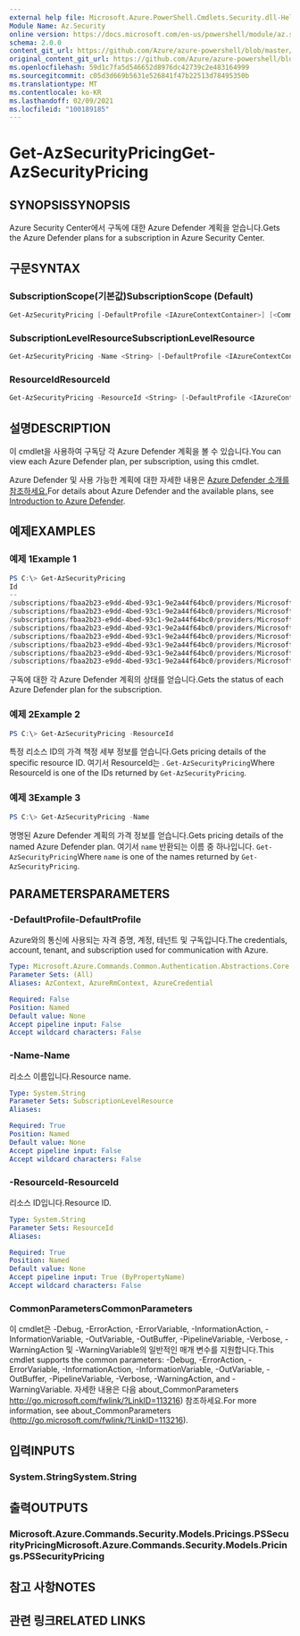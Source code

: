 ```yaml
---
external help file: Microsoft.Azure.PowerShell.Cmdlets.Security.dll-Help.xml
Module Name: Az.Security
online version: https://docs.microsoft.com/en-us/powershell/module/az.security/Get-AzSecurityPricing
schema: 2.0.0
content_git_url: https://github.com/Azure/azure-powershell/blob/master/src/Security/Security/help/Get-AzSecurityPricing.md
original_content_git_url: https://github.com/Azure/azure-powershell/blob/master/src/Security/Security/help/Get-AzSecurityPricing.md
ms.openlocfilehash: 59d1c7fa5d546652d8976dc42739c2e483164999
ms.sourcegitcommit: c05d3d669b5631e526841f47b22513d78495350b
ms.translationtype: MT
ms.contentlocale: ko-KR
ms.lasthandoff: 02/09/2021
ms.locfileid: "100189185"
---
```

# <span data-ttu-id="377e9-101">Get-AzSecurityPricing</span><span class="sxs-lookup"><span data-stu-id="377e9-101">Get-AzSecurityPricing</span></span>

## <span data-ttu-id="377e9-102">SYNOPSIS</span><span class="sxs-lookup"><span data-stu-id="377e9-102">SYNOPSIS</span></span>

<span data-ttu-id="377e9-103">Azure Security Center에서 구독에 대한 Azure Defender 계획을 얻습니다.</span><span class="sxs-lookup"><span data-stu-id="377e9-103">Gets the Azure Defender plans for a subscription in Azure Security Center.</span></span>

## <span data-ttu-id="377e9-104">구문</span><span class="sxs-lookup"><span data-stu-id="377e9-104">SYNTAX</span></span>

### <span data-ttu-id="377e9-105">SubscriptionScope(기본값)</span><span class="sxs-lookup"><span data-stu-id="377e9-105">SubscriptionScope (Default)</span></span>

```powershell
Get-AzSecurityPricing [-DefaultProfile <IAzureContextContainer>] [<CommonParameters>]
```

### <span data-ttu-id="377e9-106">SubscriptionLevelResource</span><span class="sxs-lookup"><span data-stu-id="377e9-106">SubscriptionLevelResource</span></span>

```powershell
Get-AzSecurityPricing -Name <String> [-DefaultProfile <IAzureContextContainer>] [<CommonParameters>]
```

### <span data-ttu-id="377e9-107">ResourceId</span><span class="sxs-lookup"><span data-stu-id="377e9-107">ResourceId</span></span>

```powershell
Get-AzSecurityPricing -ResourceId <String> [-DefaultProfile <IAzureContextContainer>] [<CommonParameters>]
```

## <span data-ttu-id="377e9-108">설명</span><span class="sxs-lookup"><span data-stu-id="377e9-108">DESCRIPTION</span></span>

<span data-ttu-id="377e9-109">이 cmdlet을 사용하여 구독당 각 Azure Defender 계획을 볼 수 있습니다.</span><span class="sxs-lookup"><span data-stu-id="377e9-109">You can view each Azure Defender plan, per subscription, using this cmdlet.</span></span>

<span data-ttu-id="377e9-110">Azure Defender 및 사용 가능한 계획에 대한 자세한 내용은 [Azure Defender 소개를 참조하세요.](https://docs.microsoft.com/azure/security-center/azure-defender)</span><span class="sxs-lookup"><span data-stu-id="377e9-110">For details about Azure Defender and the available plans, see [Introduction to Azure Defender](https://docs.microsoft.com/azure/security-center/azure-defender).</span></span>

## <span data-ttu-id="377e9-111">예제</span><span class="sxs-lookup"><span data-stu-id="377e9-111">EXAMPLES</span></span>

### <span data-ttu-id="377e9-112">예제 1</span><span class="sxs-lookup"><span data-stu-id="377e9-112">Example 1</span></span>

```powershell
PS C:\> Get-AzSecurityPricing
Id                                                                                                                   Name                      PricingTier    FreeTrialRemainingTime
--                                                                                                                   ----                      -----------    ----------------------
/subscriptions/fbaa2b23-e9dd-4bed-93c1-9e2a44f64bc0/providers/Microsoft.Security/pricings/VirtualMachines            VirtualMachines           Free           00:00:00
/subscriptions/fbaa2b23-e9dd-4bed-93c1-9e2a44f64bc0/providers/Microsoft.Security/pricings/Sqlservers                 SqlServers                Standard       00:00:00
/subscriptions/fbaa2b23-e9dd-4bed-93c1-9e2a44f64bc0/providers/Microsoft.Security/pricings/AppServices                AppServices               Free           00:00:00
/subscriptions/fbaa2b23-e9dd-4bed-93c1-9e2a44f64bc0/providers/Microsoft.Security/pricings/StorageAccounts            StorageAccounts           Free           00:00:00
/subscriptions/fbaa2b23-e9dd-4bed-93c1-9e2a44f64bc0/providers/Microsoft.Security/pricings/SqlserverVirtualMachines   SqlservervirtualMachines  Free           00:00:00
/subscriptions/fbaa2b23-e9dd-4bed-93c1-9e2a44f64bc0/providers/Microsoft.Security/pricings/KubernetesService          KubernetesService         Free           00:00:00
/subscriptions/fbaa2b23-e9dd-4bed-93c1-9e2a44f64bc0/providers/Microsoft.Security/pricings/ContainerRegistry          ContainerRegistry         Free           00:00:00
/subscriptions/fbaa2b23-e9dd-4bed-93c1-9e2a44f64bc0/providers/Microsoft.Security/pricings/KeyVaults                  KeyVaults                 Free           00:00:00
```

<span data-ttu-id="377e9-113">구독에 대한 각 Azure Defender 계획의 상태를 얻습니다.</span><span class="sxs-lookup"><span data-stu-id="377e9-113">Gets the status of each Azure Defender plan for the subscription.</span></span>



### <span data-ttu-id="377e9-114">예제 2</span><span class="sxs-lookup"><span data-stu-id="377e9-114">Example 2</span></span>

```powershell
PS C:\> Get-AzSecurityPricing -ResourceId
```

<span data-ttu-id="377e9-115">특정 리소스 ID의 가격 책정 세부 정보를 얻습니다.</span><span class="sxs-lookup"><span data-stu-id="377e9-115">Gets pricing details of the specific resource ID.</span></span> <span data-ttu-id="377e9-116">여기서 ResourceId는 . `Get-AzSecurityPricing`</span><span class="sxs-lookup"><span data-stu-id="377e9-116">Where ResourceId is one of the IDs returned by `Get-AzSecurityPricing`.</span></span>

### <span data-ttu-id="377e9-117">예제 3</span><span class="sxs-lookup"><span data-stu-id="377e9-117">Example 3</span></span>

```powershell
PS C:\> Get-AzSecurityPricing -Name
```

<span data-ttu-id="377e9-118">명명된 Azure Defender 계획의 가격 정보를 얻습니다.</span><span class="sxs-lookup"><span data-stu-id="377e9-118">Gets pricing details of the named Azure Defender plan.</span></span> <span data-ttu-id="377e9-119">여기서 `name` 반환되는 이름 중 하나입니다. `Get-AzSecurityPricing`</span><span class="sxs-lookup"><span data-stu-id="377e9-119">Where `name` is one of the names returned by `Get-AzSecurityPricing`.</span></span>


## <span data-ttu-id="377e9-120">PARAMETERS</span><span class="sxs-lookup"><span data-stu-id="377e9-120">PARAMETERS</span></span>

### <span data-ttu-id="377e9-121">-DefaultProfile</span><span class="sxs-lookup"><span data-stu-id="377e9-121">-DefaultProfile</span></span>

<span data-ttu-id="377e9-122">Azure와의 통신에 사용되는 자격 증명, 계정, 테넌트 및 구독입니다.</span><span class="sxs-lookup"><span data-stu-id="377e9-122">The credentials, account, tenant, and subscription used for communication with Azure.</span></span>

```yaml
Type: Microsoft.Azure.Commands.Common.Authentication.Abstractions.Core.IAzureContextContainer
Parameter Sets: (All)
Aliases: AzContext, AzureRmContext, AzureCredential

Required: False
Position: Named
Default value: None
Accept pipeline input: False
Accept wildcard characters: False
```

### <span data-ttu-id="377e9-123">-Name</span><span class="sxs-lookup"><span data-stu-id="377e9-123">-Name</span></span>

<span data-ttu-id="377e9-124">리소스 이름입니다.</span><span class="sxs-lookup"><span data-stu-id="377e9-124">Resource name.</span></span>

```yaml
Type: System.String
Parameter Sets: SubscriptionLevelResource
Aliases:

Required: True
Position: Named
Default value: None
Accept pipeline input: False
Accept wildcard characters: False
```

### <span data-ttu-id="377e9-125">-ResourceId</span><span class="sxs-lookup"><span data-stu-id="377e9-125">-ResourceId</span></span>

<span data-ttu-id="377e9-126">리소스 ID입니다.</span><span class="sxs-lookup"><span data-stu-id="377e9-126">Resource ID.</span></span>

```yaml
Type: System.String
Parameter Sets: ResourceId
Aliases:

Required: True
Position: Named
Default value: None
Accept pipeline input: True (ByPropertyName)
Accept wildcard characters: False
```

### <span data-ttu-id="377e9-127">CommonParameters</span><span class="sxs-lookup"><span data-stu-id="377e9-127">CommonParameters</span></span>

<span data-ttu-id="377e9-128">이 cmdlet은 -Debug, -ErrorAction, -ErrorVariable, -InformationAction, -InformationVariable, -OutVariable, -OutBuffer, -PipelineVariable, -Verbose, -WarningAction 및 -WarningVariable의 일반적인 매개 변수를 지원합니다.</span><span class="sxs-lookup"><span data-stu-id="377e9-128">This cmdlet supports the common parameters: -Debug, -ErrorAction, -ErrorVariable, -InformationAction, -InformationVariable, -OutVariable, -OutBuffer, -PipelineVariable, -Verbose, -WarningAction, and -WarningVariable.</span></span> <span data-ttu-id="377e9-129">자세한 내용은 다음 about_CommonParameters http://go.microsoft.com/fwlink/?LinkID=113216) 참조하세요.</span><span class="sxs-lookup"><span data-stu-id="377e9-129">For more information, see about_CommonParameters (http://go.microsoft.com/fwlink/?LinkID=113216).</span></span>

## <span data-ttu-id="377e9-130">입력</span><span class="sxs-lookup"><span data-stu-id="377e9-130">INPUTS</span></span>

### <span data-ttu-id="377e9-131">System.String</span><span class="sxs-lookup"><span data-stu-id="377e9-131">System.String</span></span>

## <span data-ttu-id="377e9-132">출력</span><span class="sxs-lookup"><span data-stu-id="377e9-132">OUTPUTS</span></span>

### <span data-ttu-id="377e9-133">Microsoft.Azure.Commands.Security.Models.Pricings.PSSecurityPricing</span><span class="sxs-lookup"><span data-stu-id="377e9-133">Microsoft.Azure.Commands.Security.Models.Pricings.PSSecurityPricing</span></span>

## <span data-ttu-id="377e9-134">참고 사항</span><span class="sxs-lookup"><span data-stu-id="377e9-134">NOTES</span></span>

## <span data-ttu-id="377e9-135">관련 링크</span><span class="sxs-lookup"><span data-stu-id="377e9-135">RELATED LINKS</span></span>
